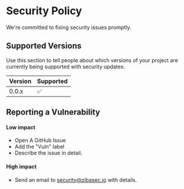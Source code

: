 # Security Policy

We're committed to fixing security issues promptly.

## Supported Versions

Use this section to tell people about which versions of your project are
currently being supported with security updates.

| Version | Supported          |
| ------- | ------------------ |
| 0.0.x   | :white_check_mark: |


## Reporting a Vulnerability

#### Low impact

* Open A GitHub Issue
* Add the "Vuln" label
* Describe the issue in detail.

#### High impact

* Send an email to security@zibasec.io with details.
